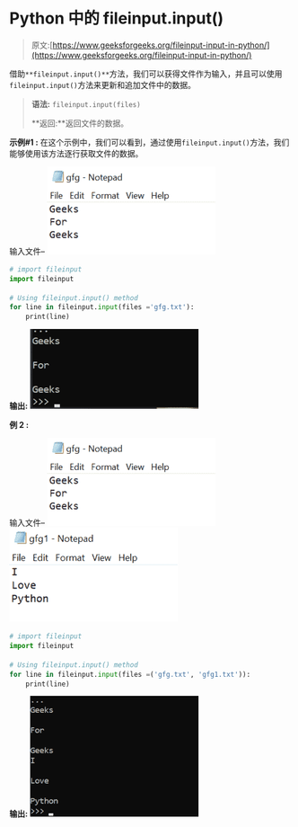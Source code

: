 # Python 中的 fileinput.input()

> 原文:[https://www.geeksforgeeks.org/fileinput-input-in-python/](https://www.geeksforgeeks.org/fileinput-input-in-python/)

借助`**fileinput.input()**`方法，我们可以获得文件作为输入，并且可以使用`fileinput.input()`方法来更新和追加文件中的数据。

> **语法:** `fileinput.input(files)`
> 
> **返回:**返回文件的数据。

**示例#1 :**
在这个示例中，我们可以看到，通过使用`fileinput.input()`方法，我们能够使用该方法逐行获取文件的数据。

输入文件–
![](img/e7034e25fe30e200e8ecdfede5b78620.png)

```py
# import fileinput
import fileinput

# Using fileinput.input() method
for line in fileinput.input(files ='gfg.txt'):
    print(line)
```

**输出:**
![](img/f2ee36ef199340b0a55ab76f2d1fad44.png)

**例 2 :**

输入文件–
![](img/e7034e25fe30e200e8ecdfede5b78620.png)![](img/d98f03452927aa0a099f5712ecc2f727.png)

```py
# import fileinput
import fileinput

# Using fileinput.input() method
for line in fileinput.input(files =('gfg.txt', 'gfg1.txt')):
    print(line)
```

**输出:**
![](img/e815122962f9b3af6085eba0257a5875.png)
